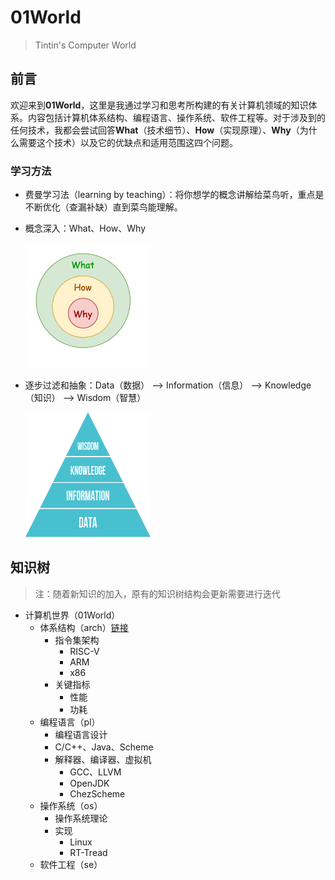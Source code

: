 # 01World

> Tintin's Computer World

## 前言

欢迎来到**01World**，这里是我通过学习和思考所构建的有关计算机领域的知识体系。内容包括计算机体系结构、编程语言、操作系统、软件工程等。对于涉及到的任何技术，我都会尝试回答**What**（技术细节）、**How**（实现原理）、**Why**（为什么需要这个技术）以及它的优缺点和适用范围这四个问题。

### 学习方法

- 费曼学习法（learning by teaching）：将你想学的概念讲解给菜鸟听，重点是不断优化（查漏补缺）直到菜鸟能理解。
- 概念深入：What、How、Why
  
  <img width="200" height="200" src="./assets/what-how-why.png" />
- 逐步过滤和抽象：Data（数据） --> Information（信息） --> Knowledge（知识） --> Wisdom（智慧）
  
  <img width="200" height="200" src="./assets/wisdom-knowledge-information-data.png" />

## 知识树

> 注：随着新知识的加入，原有的知识树结构会更新需要进行迭代

- 计算机世界（01World）
  - 体系结构（arch）[链接](./arch/index.md)
    - 指令集架构
      - RISC-V
      - ARM
      - x86
    - 关键指标
      - 性能
      - 功耗
  - 编程语言（pl）
    - 编程语言设计
    - C/C++、Java、Scheme
    - 解释器、编译器、虚拟机
      - GCC、LLVM
      - OpenJDK
      - ChezScheme
  - 操作系统（os）
    - 操作系统理论
    - 实现
      - Linux
      - RT-Tread
  - 软件工程（se）

